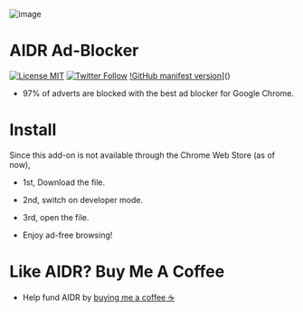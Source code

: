 ![image](https://user-images.githubusercontent.com/102999216/215234598-ec58e067-f2ac-469e-9b71-e2ceb90b2ccb.png)
# AIDR Ad-Blocker
[![License MIT](https://user-images.githubusercontent.com/102999216/216479899-5acf037b-8be8-44f8-9353-b633dc1c4113.svg)](LICENSE)
[![Twitter Follow](https://img.shields.io/twitter/follow/NotTimNotHere?style=social)](https://twitter.com/nottimnothere)
[!GitHub manifest version](https://img.shields.io/github/manifest-json/v/TimNotHere/AIDR-Ad-Blocker)]()

* 97% of adverts are blocked with the best ad blocker for Google Chrome.
# Install
Since this add-on is not available through the Chrome Web Store (as of now),

* 1st, Download the file.

* 2nd, switch on developer mode.

* 3rd, open the file.

* Enjoy ad-free browsing!

# Like AIDR? Buy Me A Coffee

* Help fund AIDR by [buying me a coffee ☕️](https://www.buymeacoffee.com/NotTimNotHere)
